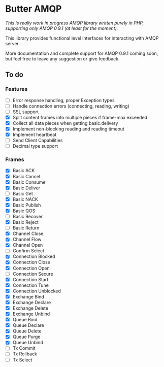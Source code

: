 # Butter AMQP

_This is really work in progress AMQP library written purely in PHP, supporting only AMQP 0.9.1 (at least for the moment)._
 
This library provides functional level interfaces for interacting with AMQP server.

More documentation and complete support for AMQP 0.9.1 coming soon, but feel free to leave any suggestion or give feedback.

## To do

### Features

- [ ] Error response handling, proper Exception types
- [ ] Handle connection errors (connecting, reading, writing)
- [ ] SSL support
- [x] Split content frames into multiple pieces if frame-max exceeded
- [x] Collect all data pieces when getting basic.delivery
- [x] Implement non-blocking reading and reading timeout
- [x] Implement heartbeat
- [ ] Send Client Capabilities
- [ ] Decimal type support

### Frames

- [x] Basic ACK
- [x] Basic Cancel
- [x] Basic Consume
- [x] Basic Deliver
- [ ] Basic Get
- [x] Basic NACK
- [x] Basic Publish
- [x] Basic QOS
- [ ] Basic Recover
- [x] Basic Reject
- [ ] Basic Return
- [x] Channel Close
- [x] Channel Flow
- [x] Channel Open
- [ ] Confirm Select
- [x] Connection Blocked
- [x] Connection Close
- [x] Connection Open
- [ ] Connection Secure
- [x] Connection Start
- [x] Connection Tune
- [x] Connection Unblocked
- [x] Exchange Bind
- [x] Exchange Declare
- [x] Exchange Delete
- [x] Exchange Unbind
- [x] Queue Bind
- [x] Queue Declare
- [x] Queue Delete
- [x] Queue Purge
- [x] Queue Unbind
- [ ] Tx Commit
- [ ] Tx Rollback
- [ ] Tx Select
